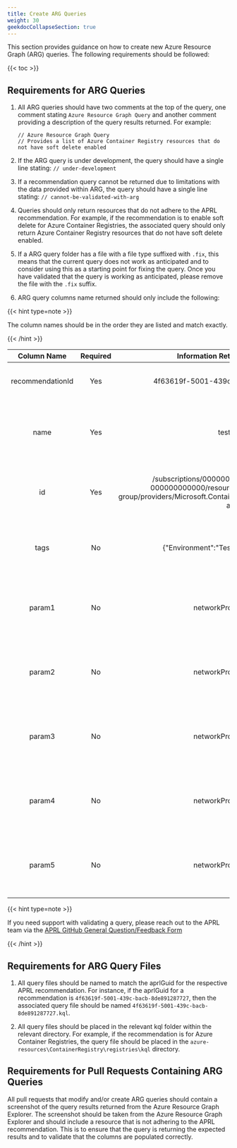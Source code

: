```yaml
---
title: Create ARG Queries
weight: 30
geekdocCollapseSection: true
---
```


This section provides guidance on how to create new Azure Resource Graph (ARG) queries. The following requirements should be followed:

{{< toc >}}

## Requirements for ARG Queries

1. All ARG queries should have two comments at the top of the query, one comment stating `Azure Resource Graph Query` and another comment providing a description of the query results returned. For example:

   ```kql
   // Azure Resource Graph Query
   // Provides a list of Azure Container Registry resources that do not have soft delete enabled
   ```

1. If the ARG query is under development, the query should have a single line stating: `// under-development`

1. If a recommendation query cannot be returned due to limitations with the data provided within ARG, the query should have a single line stating: `// cannot-be-validated-with-arg`

1. Queries should only return resources that do not adhere to the APRL recommendation. For example, if the recommendation is to enable soft delete for Azure Container Registries, the associated query should only return Azure Container Registry resources that do not have soft delete enabled.

1. If a ARG query folder has a file with a file type suffixed with `.fix`, this means that the current query does not work as anticipated and to consider using this as a starting point for fixing the query. Once you have validated that the query is working as anticipated, please remove the file with the `.fix` suffix.

1. ARG query columns name returned should only include the following:

{{< hint type=note >}}

The column names should be in the order they are listed and match exactly.

{{< /hint >}}

|   Column Name    | Required |                                                            Information Returned (Example)                                                            |                                            Description                                             |
| :--------------: | :------: | :--------------------------------------------------------------------------------------------------------------------------------------------------: | :------------------------------------------------------------------------------------------------: |
| recommendationId |   Yes    |                                                         4f63619f-5001-439c-bacb-8de891287727                                                         |                        The aprlGuid associated to the APRL recommendation.                         |
|       name       |   Yes    |                                                                       test-aks                                                                       |      The resource name of the Azure resource that does not adhere to the APRL recommendation.      |
|        id        |   Yes    | /subscriptions/00000000-0000-0000-0000-000000000000/resourcegroups/test-resource-group/providers/Microsoft.ContainerService/managedClusters/test-aks |       The resource ID of the Azure resource that does not adhere to the APRL recommendation.       |
|       tags       |    No    |                                                       {"Environment":"Test","Department":"IT"}                                                       |   Any relevant tags associated to the resource that does not adhere to the APRL recommendation.    |
|      param1      |    No    |                                                                networkProfile:kubenet                                                                | Any additional information that is necessary to provide clarification for the APRL recommendation. |
|      param2      |    No    |                                                                networkProfile:kubenet                                                                | Any additional information that is necessary to provide clarification for the APRL recommendation. |
|      param3      |    No    |                                                                networkProfile:kubenet                                                                | Any additional information that is necessary to provide clarification for the APRL recommendation. |
|      param4      |    No    |                                                                networkProfile:kubenet                                                                | Any additional information that is necessary to provide clarification for the APRL recommendation. |
|      param5      |    No    |                                                                networkProfile:kubenet                                                                | Any additional information that is necessary to provide clarification for the APRL recommendation. |

{{< hint type=note >}}

If you need support with validating a query, please reach out to the APRL team via the [APRL GitHub General Question/Feedback Form](https://github.com/Azure/Azure-Proactive-Resiliency-Library-v2/issues/new?assignees=&labels=feedback%2C+question&projects=&template=general-question-feedback----.md&title=%E2%9D%93%F0%9F%91%82+Question%2FFeedback+-+PLEASE+CHANGE+ME+TO+SOMETHING+DESCRIPTIVE)

{{< /hint >}}

## Requirements for ARG Query Files

1. All query files should be named to match the aprlGuid for the respective APRL recommendation. For instance, if the aprlGuid for a recommendation is `4f63619f-5001-439c-bacb-8de891287727`, then the associated query file should be named `4f63619f-5001-439c-bacb-8de891287727.kql`.

1. All query files should be placed in the relevant kql folder within the relevant directory. For example, if the recommendation is for Azure Container Registries, the query file should be placed in the `azure-resources\ContainerRegistry\registries\kql` directory.

## Requirements for Pull Requests Containing ARG Queries

All pull requests that modify and/or create ARG queries should contain a screenshot of the query results returned from the Azure Resource Graph Explorer. The screenshot should be taken from the Azure Resource Graph Explorer and should include a resource that is not adhering to the APRL recommendation. This is to ensure that the query is returning the expected results and to validate that the columns are populated correctly.
